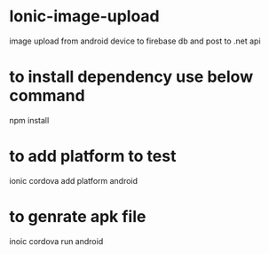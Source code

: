 # Ionic-image-upload
image upload from android device to firebase db and post to .net api 

# to install dependency use below command
npm install

# to add platform to test 
ionic cordova add platform android

# to genrate apk file
inoic cordova run android    

